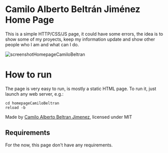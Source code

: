 # Camilo Alberto Beltrán Jiménez Home Page

This is a simple HTTP/CSS/JS page, it could have some errors, the idea is to show some of my proyects, keep my information update and show other people who I am and what can I do.

![screenshotHomepageCamiloBeltran]()

# How to run

The page is very easy to run, is mostly a static HTML page. To run it, just launch any web server, e.g.:

```
cd homepageCamiloBeltran
reload -b
```

Made by [Camilo Alberto Beltran Jimenez](https://github.com/cabeltran10), licensed under MIT

## Requirements
For the now, this page don't have any requirements.
